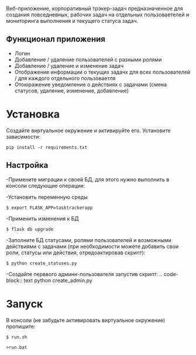 Веб-приложение, корпоративный трэкер-задач предназначенное для создания повседневных, рабочих задач на отдельных пользоваетелей и мониторинга выполнения и текущего статуса задач. 


Функционал приложения
---------------------
- Логин
- Добавление / удаление пользователей с разными ролями
- Добавление / удаление и изменение задач
- Отображение информации о текущих задачх для всех пользователей / для каждого отдельного пользоваетля
- Отоюражение уведомление о действиях с задачами (смена статусов, удаление, изменение, добавление)

Установка
==========
Создайте виртуальное окружение и активируйте его. Установите зависимости:

    pip install -r requirements.txt


Настройка
---------
-Примените миграции к своей БД, для этого нужно выполнить в консоли следующие операции:

-Установить переменную среды

    $ export FLASK_APP=tasktrackerapp


-Применить изменения к БД

    $ flask db upgrade


-Заполните БД статусами, ролями пользователей и возможными действиями с задачами (при необходимости можете добавить свои роли, статусы или действия, отредоактировав скрипт):

    $ python create_statuses.py


-Создайте перввого админн-пользователя запустив скрипт: 
.. code-block:: text
python create_admin.py

Запуск
=======
В консоли (не забудьте активировать виртуальное окружение) пропишите:


    $ run.sh

    >run.bat 


